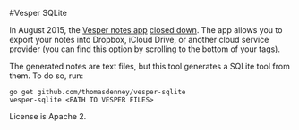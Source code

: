 #Vesper SQLite

In August 2015, the [Vesper notes
app](https://itunes.apple.com/us/app/vesper/id655895325?mt=8) [closed
down](http://inessential.com/2016/08/21/last_vesper_update_sync_shutting_down).
The app allows you to export your notes into Dropbox, iCloud Drive, or another
cloud service provider (you can find this option by scrolling to the bottom of
your tags).

The generated notes are text files, but this tool generates a SQLite tool from
them. To do so, run:

```
go get github.com/thomasdenney/vesper-sqlite
vesper-sqlite <PATH TO VESPER FILES>
```

License is Apache 2.
